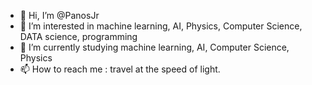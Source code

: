 - 👋 Hi, I’m @PanosJr
- 👀 I’m interested in machine learning, AI, Physics, Computer Science, DATA science, programming
- 🌱 I’m currently studying machine learning, AI, Computer Science, Physics
- 📫 How to reach me : travel at the speed of light.

<!---
PanosJr/PanosJr is a ✨ special ✨ repository because its `README.md` (this file) appears on your GitHub profile.
You can click the Preview link to take a look at your changes.
--->
